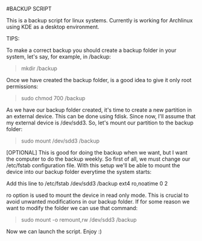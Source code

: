 #BACKUP SCRIPT

This is a backup script for linux systems. Currently is working for 
Archlinux using KDE as a desktop environment.

TIPS:

To make a correct backup you should create a backup folder in your system, 
let's say, for example, in /backup: 

> mkdir /backup

Once we have created the backup folder, is a good idea to give it only root 
permissions:

> sudo chmod 700 /backup

As we have our backup folder created, it's time to create a new  partition 
in an external device. This can be done using fdisk.
Since now, I'll assume that my external device is /dev/sdd3.
So, let's mount our partition to the backup folder:

> sudo mount /dev/sdd3 /backup

[OPTIONAL]
This is good for doing the backup when we want, but I want the 
computer to do the backup weekly. So first of all, we must change our /etc/fstab 
configuration file. With this setup we'll be able to mount the device into 
our backup folder everytime the system starts:

Add this line to /etc/fstab
/dev/sdd3	/backup	      ext4       ro,noatime       0      2

ro option is used to mount the device in read only mode. This is crucial to 
avoid unwanted modifications in our backup folder. If for some reason we 
want to modify the folder we can use that command:

> sudo mount -o remount,rw /dev/sdd3 /backup

Now we can launch the script. Enjoy :)   
